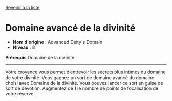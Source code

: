 [Revenir à la liste](list.md)

# Domaine avancé de la divinité

 * **Nom d'origine** : Advanced Deity's Domain
 * **Niveau** : 8


<p><strong>Prérequis</strong> Domaine de la divinité</p>
<hr>
<p>Votre croyance vous permet d’entrevoir les secrets plus intimes du domaine de votre divinité. Vous gagnez un sort de domaine avancé du domaine choisi avec Domaine de la divinité. Vous pouvez lancer ce sort en guise de sort de dévotion. Augmentez de 1 le nombre de points de focalisation de votre réserve.</p>